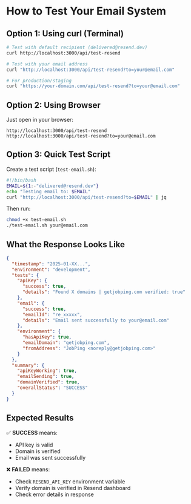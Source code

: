 # How to Test Your Email System

## Option 1: Using curl (Terminal)

```bash
# Test with default recipient (delivered@resend.dev)
curl http://localhost:3000/api/test-resend

# Test with your email address
curl "http://localhost:3000/api/test-resend?to=your@email.com"

# For production/staging
curl "https://your-domain.com/api/test-resend?to=your@email.com"
```

## Option 2: Using Browser

Just open in your browser:
```
http://localhost:3000/api/test-resend
http://localhost:3000/api/test-resend?to=your@email.com
```

## Option 3: Quick Test Script

Create a test script (`test-email.sh`):
```bash
#!/bin/bash
EMAIL=${1:-"delivered@resend.dev"}
echo "Testing email to: $EMAIL"
curl "http://localhost:3000/api/test-resend?to=$EMAIL" | jq
```

Then run:
```bash
chmod +x test-email.sh
./test-email.sh your@email.com
```

## What the Response Looks Like

```json
{
  "timestamp": "2025-01-XX...",
  "environment": "development",
  "tests": {
    "apiKey": {
      "success": true,
      "details": "Found X domains | getjobping.com verified: true"
    },
    "email": {
      "success": true,
      "emailId": "re_xxxxx",
      "details": "Email sent successfully to your@email.com"
    },
    "environment": {
      "hasApiKey": true,
      "emailDomain": "getjobping.com",
      "fromAddress": "JobPing <noreply@getjobping.com>"
    }
  },
  "summary": {
    "apiKeyWorking": true,
    "emailSending": true,
    "domainVerified": true,
    "overallStatus": "SUCCESS"
  }
}
```

## Expected Results

✅ **SUCCESS** means:
- API key is valid
- Domain is verified
- Email was sent successfully

❌ **FAILED** means:
- Check `RESEND_API_KEY` environment variable
- Verify domain is verified in Resend dashboard
- Check error details in response

